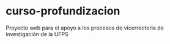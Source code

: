 # curso-profundizacion
Proyecto web para el apoyo a los procesos de vicerrectoria de investigación de la UFPS
